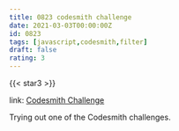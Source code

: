 ```yaml
---
title: 0823 codesmith challenge
date: 2021-03-03T00:00:00Z
id: 0823
tags: [javascript,codesmith,filter]
draft: false
rating: 3
---
```

{{< star3 >}}

link: [Codesmith Challenge](https://csx.codesmith.io)

Trying out one of the Codesmith challenges.

